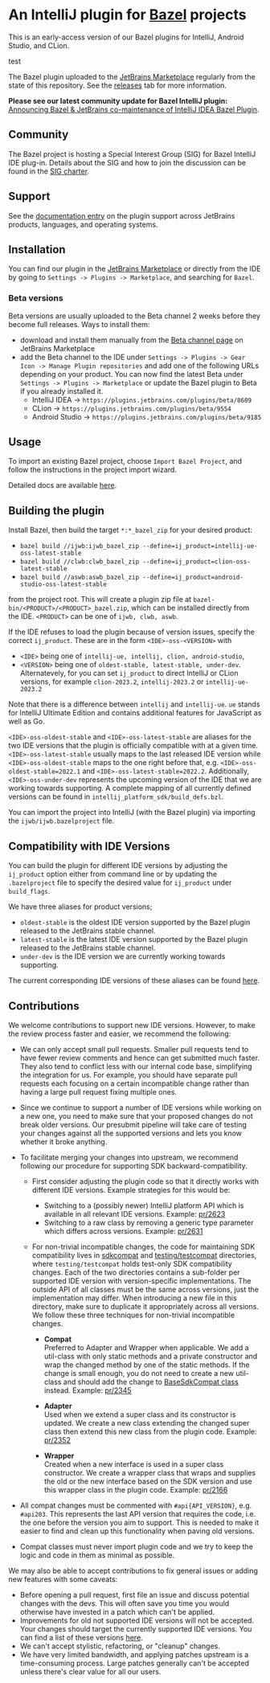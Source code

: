# An IntelliJ plugin for [Bazel](http://bazel.build) projects

This is an early-access version of our Bazel plugins for IntelliJ,
Android Studio, and CLion.

test

The Bazel plugin uploaded to the [JetBrains Marketplace](https://plugins.jetbrains.com/plugin/8609-bazel) 
regularly from the state of this repository. See the [releases](https://github.com/bazelbuild/intellij/releases) 
tab for more information.

**Please see our latest community update for Bazel IntelliJ plugin:**
[Announcing Bazel & JetBrains co-maintenance of IntelliJ IDEA Bazel Plugin](https://blog.bazel.build/2022/07/11/Bazel-IntelliJ-Update.html#announcing-bazel-jetbrains-co-maintenance-of-intellij-idea-bazel).

## Community
The Bazel project is hosting a Special Interest Group (SIG) for Bazel IntelliJ IDE plug-in. Details about the SIG and 
how to join the discussion can be found in the [SIG charter](https://github.com/bazelbuild/community/blob/main/sigs/bazel-intellij/CHARTER.md).

## Support

See the [documentation entry](https://ij.bazel.build/docs/bazel-support.html)
on the plugin support across JetBrains products, languages, and operating
systems.

## Installation

You can find our plugin in the [JetBrains Marketplace](https://plugins.jetbrains.com/plugin/8609-bazel)
or directly from the IDE by going to `Settings -> Plugins -> Marketplace`, and searching for `Bazel`.

### Beta versions

Beta versions are usually uploaded to the Beta channel 2 weeks before they become full releases. Ways to install them: 
- download and install them manually from the [Beta channel page](https://plugins.jetbrains.com/plugin/8609-bazel/versions/beta) on JetBrains Marketplace
- add the Beta channel to the IDE under `Settings -> Plugins -> Gear Icon -> Manage Plugin repositories` and add one of the following URLs depending on your product. 
  You can now find the latest Beta under `Settings -> Plugins -> Marketplace` or update the Bazel plugin to Beta if you already installed it.
  - IntelliJ IDEA -> `https://plugins.jetbrains.com/plugins/beta/8609`
  - CLion -> `https://plugins.jetbrains.com/plugins/beta/9554`
  - Android Studio -> `https://plugins.jetbrains.com/plugins/beta/9185`

## Usage

To import an existing Bazel project, choose `Import Bazel Project`,
and follow the instructions in the project import wizard.

Detailed docs are available [here](http://ij.bazel.build).


## Building the plugin

Install Bazel, then build the target `*:*_bazel_zip` for your desired product:

* `bazel build //ijwb:ijwb_bazel_zip --define=ij_product=intellij-ue-oss-latest-stable`
* `bazel build //clwb:clwb_bazel_zip --define=ij_product=clion-oss-latest-stable`
* `bazel build //aswb:aswb_bazel_zip --define=ij_product=android-studio-oss-latest-stable`

from the project root. This will create a plugin zip file at
`bazel-bin/<PRODUCT>/<PRODUCT>_bazel.zip`, which can be installed directly
from the IDE. `<PRODUCT>` can be one of `ijwb, clwb, aswb`.

If the IDE refuses to load the plugin because of version issues, specify the
correct `ij_product`. These are in the form `<IDE>-oss-<VERSION>` with 
  * `<IDE>` being one of `intellij-ue, intellij, clion, android-studio`, 
  * `<VERSION>` being one of `oldest-stable, latest-stable, under-dev`.
Alternatevely, for you can set `ij_product` to direct IntelliJ or CLion versions, for example `clion-2023.2`, `intellij-2023.2` or `intellij-ue-2023.2`

Note that there is a difference between `intellij` and `intellij-ue`.
`ue` stands for IntelliJ Ultimate Edition and contains additional 
features for JavaScript as well as Go.

`<IDE>-oss-oldest-stable` and `<IDE>-oss-latest-stable` are aliases for the two IDE versions
that the plugin is officially compatible with at a given time. `<IDE>-oss-latest-stable` usually 
maps to the last released IDE version while `<IDE>-oss-oldest-stable` maps to the one right before that, 
e.g. `<IDE>-oss-oldest-stable=2022.1` and `<IDE>-oss-latest-stable=2022.2`. Additionally, 
`<IDE>-oss-under-dev` represents the upcoming version of the IDE that we are working towards 
supporting. A complete mapping of all currently defined versions can be found in 
`intellij_platform_sdk/build_defs.bzl`.

You can import the project into IntelliJ (with the Bazel plugin)
via importing the `ijwb/ijwb.bazelproject` file.

## Compatibility with IDE Versions

You can build the plugin for different IDE versions by adjusting the `ij_product` 
option either from command line or by updating the `.bazelproject` file to specify
the desired value for `ij_product` under `build_flags`. 

We have three aliases for product versions;
  * `oldest-stable` is the oldest IDE version supported by the Bazel plugin released to 
  the JetBrains stable channel.
  * `latest-stable` is the latest IDE version supported by the Bazel plugin released to
  the JetBrains stable channel.
  * `under-dev` is the IDE version we are currently working towards supporting.

The current corresponding IDE versions of these aliases can be found [here](./intellij_platform_sdk/build_defs.bzl#L31).

## Contributions

We welcome contributions to support new IDE versions. However, to make
the review process faster and easier, we recommend the following:

  * We can only accept small pull requests. Smaller pull requests tend to have 
    fewer review comments and hence can get submitted much faster. They also tend
    to conflict less with our internal code base, simplifying the integration for us. 
    For example, you should have separate pull requests each focusing on a certain incompatible change
    rather than having a large pull request fixing multiple ones.
    
  * Since we continue to support a number of IDE versions while working on a new
    one, you need to make sure that your proposed changes do not break
    older versions. Our presubmit pipeline will take care of testing your changes
    against all the supported versions and lets you know whether it broke anything.
    
  * To facilitate merging your changes into upstream, we recommend following
    our procedure for supporting SDK backward-compatibility. 
    
    * First consider adjusting the plugin code so that it directly works with different IDE versions. 
      Example strategies for this would be:
      
      * Switching to a (possibly newer) IntelliJ platform API which is available in all relevant IDE versions. Example: [pr/2623](https://github.com/bazelbuild/intellij/pull/2623)
      * Switching to a raw class by removing a generic type parameter which differs across versions. Example: [pr/2631](https://github.com/bazelbuild/intellij/pull/2631)
    
    * For non-trivial incompatible changes, the code for maintaining SDK compatibility lives
      in [sdkcompat](./sdkcompat) and [testing/testcompat](./testing/testcompat) directories, where `testing/testcompat`
      holds test-only SDK compatibility changes. Each of the two directories contains a sub-folder per supported IDE version with 
      version-specific implementations. The outside API of all classes must be the same across versions, just 
      the implementation may differ. When introducing a new file in this directory, make sure to duplicate
      it appropriately across all versions.  
      We follow these three techniques for non-trivial incompatible changes.
    
      * **Compat**  
         Preferred to Adapter and Wrapper when applicable. We add a util-class with 
         only static methods and a private constructor and wrap the changed method by one of the 
         static methods. If the change is small enough, you do not need to create a new util-class
         and should add the change to [BaseSdkCompat class](./sdkcompat/v222/com/google/idea/sdkcompat/general/BaseSdkCompat.java) 
         instead. Example: [pr/2345](https://github.com/bazelbuild/intellij/pull/2345)

      * **Adapter**  
         Used when we extend a super class and its constructor is updated.
         We create a new class extending the changed super class then extend this new class
         from the plugin code. Example: [pr/2352](https://github.com/bazelbuild/intellij/pull/2352)

      * **Wrapper**  
        Created when a new interface is used in a super class constructor. We create
        a wrapper class that wraps and supplies the old or the new interface based on
        the SDK version and use this wrapper class in the plugin code.
        Example: [pr/2166](https://github.com/bazelbuild/intellij/pull/2166)

  * All compat changes must be commented with `#api{API_VERSION}`, e.g. `#api203`.
    This represents the last API version that requires the code, i.e. the one before
    the version you aim to support. This is needed to make it easier to find and
    clean up this functionality when paving old versions.
    
  * Compat classes must never import plugin code and we try to keep the logic and code in them 
    as minimal as possible.

  
We may also be able to accept contributions to fix general issues or adding new features with some caveats:

  * Before opening a pull request, first file an issue and discuss potential
    changes with the devs. This will often save you time you would otherwise
    have invested in a patch which can't be applied.
  * Improvements for old not supported IDE versions will not be accepted.
    Your changes should target the currently supported IDE versions. 
    You can find a list of these versions [here](./intellij_platform_sdk/build_defs.bzl#L31).
  * We can't accept stylistic, refactoring, or "cleanup" changes.
  * We have very limited bandwidth, and applying patches upstream is a
    time-consuming process. Large patches generally can't be accepted unless
    there's clear value for all our users.
    
